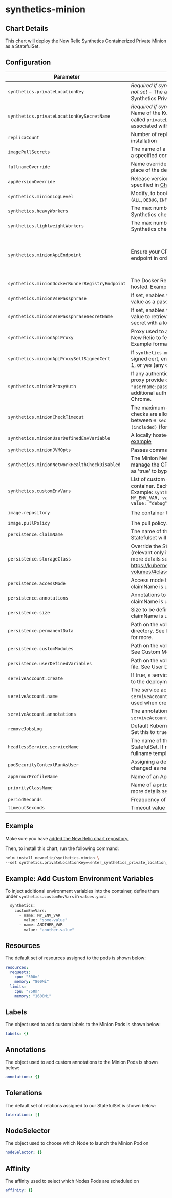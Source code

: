 # synthetics-minion

## Chart Details

This chart will deploy the New Relic Synthetics Containerized Private Minion as a StatefulSet.

## Configuration

| Parameter                                         | Description                                                                                                                                                                                                                                                                                                                                                          | Default                                                                                                                                                              |
| ------------------------------------------------- | -------------------------------------------------------------------------------------------------------------------------------------------------------------------------------------------------------------------------------------------------------------------------------------------------------------------------------------------------------------------- | -------------------------------------------------------------------------------------------------------------------------------------------------------------------- |
| `synthetics.privateLocationKey`                   | *Required if synthetics.privateLocationKeySecretName not set* - The [authentication key](https://docs.newrelic.com/docs/synthetics/synthetic-monitoring/private-locations/install-containerized-private-minions-cpms#private-location-key) associated with your Synthetics Private Location                                                                          |                                                                                                                                                                      |
| `synthetics.privateLocationKeySecretName`         | *Required if synthetics.privateLocationKey not set* - Name of the Kubernetes Secret that contains a key called `privateLocationKey` with the [authentication key](https://docs.newrelic.com/docs/synthetics/synthetic-monitoring/private-locations/install-containerized-private-minions-cpms#private-location-key) associated with your Synthetics Private Location |                                                                                                                                                                      |
| `replicaCount`                                    | Number of replicas to maintain with your StatefulSet installation                                                                                                                                                                                                                                                                                                    | `1`                                                                                                                                                                  |
| `imagePullSecrets`                                | The name of a Secret object used to pull an image from a specified container registry                                                                                                                                                                                                                                                                                |                                                                                                                                                                      |
| `fullnameOverride`                                | Name override used for your StatefulSet installation in place of the default                                                                                                                                                                                                                                                                                         |                                                                                                                                                                      |
| `appVersionOverride`                              | Release version of CPM to use in place of the version specified in [Chart.yml]()                                                                                                                                                                                                                                                                                     |                                                                                                                                                                      |
| `synthetics.minionLogLevel`                       | Modify, to boot the Minion with a specified log level. (`ALL`, `DEBUG`, `INFO`, `WARN`, `ERROR`, `FATAL`, `OFF`, `TRACE`)                                                                                                                                                                                                                                            | `INFO`                                                                                                                                                               |
| `synthetics.heavyWorkers`                         | The max number of concurrent "heavy" (non-Ping) Synthetics checks to run in standalone Jobs.                                                                                                                                                                                                                                                                         | `2`                                                                                                                                                                  |
| `synthetics.lightweightWorkers`                   | The max number of concurrent "lightweight" (Ping) Synthetics checks to run in threads on the Minion Pod                                                                                                                                                                                                                                                              | `50`                                                                                                                                                                 |
| `synthetics.minionApiEndpoint`                    | Ensure your CPM can connect to the appropriate endpoint in order to serve your monitor.                                                                                                                                                                                                                                                                              | For US-based accounts, the endpoint is: `https://synthetics-horde.nr-data.net`. For EU-based accounts, the endpoint is: `https://synthetics-horde.eu01.nr-data.net/` |
| `synthetics.minionDockerRunnerRegistryEndpoint`   | The Docker Registry where the Minion Runner image is hosted. Example: `docker.io`                                                                                                                                                                                                                                                                                    | `quay.io`                                                                                                                                                            |
| `synthetics.minionVsePassphrase`                  | If set, enables verified script execution and uses this value as a passphrase.                                                                                                                                                                                                                                                                                       |                                                                                                                                                                      |
| `synthetics.minionVsePassphraseSecretName`        | If set, enables verified script execution and uses this value to retrieve the passphrase from a Kubernetes secret with a key called `minionVsePassphrase`.                                                                                                                                                                                                           |                                                                                                                                                                      |
| `synthetics.minionApiProxy`                       | Proxy used to allow the Minion to communicate with New Relic to fetch and reports Synthetics checks. Example format: "host:port"                                                                                                                                                                                                                                     |                                                                                                                                                                      |
| `synthetics.minionApiProxySelfSignedCert`         | If `synthetics.minionApiProxy` is present and uses a self signed cert, enable this value. Acceptable values: true, 1, or yes (any case).                                                                                                                                                                                                                             |                                                                                                                                                                      |
| `synthetics.minionProxyAuth`                      | If any authentication is needed to communicate with the proxy provide credentials in the format: `"username:password"` - Support HTTP Basic Auth + additional authentication protocols supported by Chrome.                                                                                                                                                          |                                                                                                                                                                      |
| `synthetics.minionCheckTimeout`                   | The maximum amount of seconds that your monitor checks are allowed to run. This value must be an integer between `0 seconds (excluded)` and `900 seconds (included)` (for example, from 1 second to 15 minutes).                                                                                                                                                     | `65` seconds for ping monitors, `180` seconds for the other monitor types.                                                                                           |
| `synthetics.minionUserDefinedEnvVariable`         | A locally hosted set of user defined key value pairs. See [example](https://docs.newrelic.com/docs/synthetics/synthetic-monitoring/private-locations/containerized-private-minion-cpm-configuration#vars-scripted-monitors)                                                                                                                                          |                                                                                                                                                                      |
| `synthetics.minionJVMOpts`                        | Passes command line options to the internal JVM.                                                                                                                                                                                                                                                                                                                     | `-server -XX:-UsePerfData`                                                                                                                                           |
| `synthetics.minionNetworkHealthCheckDisabled`     | The Minion Network Healthcheck disabled state, to manage the CPM check for public internet access. Set as 'true' to bypass this health check.                                                                                                                                                                                                                        | `false`                                                                                                                                                              |
| `synthetics.customEnvVars`                        | List of custom environment variables to inject into the container. Each item must contain `name` and `value` fields. Example: `synthetics: customEnvVars: [{name: MY_ENV_VAR, value: "value1"}, {name: LOG_LEVEL, value: "debug"}]`                                                                                                                                                                                         | `[]`                                                                                                                                                                 |
| `image.repository`                                | The container to pull.                                                                                                                                                                                                                                                                                                                                               | `quay.io/newrelic/synthetics-minion`                                                                                                                                 |
| `image.pullPolicy`                                | The pull policy.                                                                                                                                                                                                                                                                                                                                                     | `IfNotPresent`                                                                                                                                                       |
| `persistence.claimName`                           | The name of the PVC to use. If undefined or not set Statefulset will dynamically create a PVC for each replica                                                                                                                                                                                                                                                       |                                                                                                                                                                      |
| `persistence.storageClass`                        | Override the StorageClass for VolumeClaimTemplates (relevant only if claimName is undefined or empty). For more details see https://kubernetes.io/docs/concepts/storage/persistent-volumes/#class-1                                                                                                                                                                  | See Resources below                                                                                                                                                  |
| `persistence.accessMode`                          | Access mode to be defined for the PVC (relevant only if claimName is undefined or empty).                                                                                                                                                                                                                                                                            | `ReadWriteOnce`                                                                                                                                                      |
| `persistence.annotations`                         | Annotations to add to the PVC (relevant only if claimName is undefined or empty).                                                                                                                                                                                                                                                                                    |                                                                                                                                                                      |
| `persistence.size`                                | Size to be defined for the PVC (relevant only if claimName is undefined or empty.)                                                                                                                                                                                                                                                                                   | `10Gi`                                                                                                                                                               |
| `persistence.permanentData`                       | Path on the volume to the permanent data storage directory. See Permanent data storage [documentation](https://docs.newrelic.com/docs/synthetics/synthetic-monitoring/private-locations/containerized-private-minion-cpm-configuration#permanent-data-volume) for more.                                                                                              |                                                                                                                                                                      |
| `persistence.customModules`                       | Path on the volume to the custom modules directory. See Custom Modules [documentation](https://docs.newrelic.com/docs/synthetics/synthetic-monitoring/private-locations/containerized-private-minion-cpm-configuration#custom-modules) for more.                                                                                                                     |                                                                                                                                                                      |
| `persistence.userDefinedVariables`                | Path on the volume to the `user-defined-variable.json` file. See User Defined Variables [documentation](https://docs.newrelic.com/docs/synthetics/synthetic-monitoring/private-locations/containerized-private-minion-cpm-configuration#vars-scripted-monitors) for more.                                                                                            |                                                                                                                                                                      |
| `serviveAccount.create`                           | If true, a service account would be created and assigned to the deployment                                                                                                                                                                                                                                                                                           | false                                                                                                                                                                |
| `serviveAccount.name`                             | The service account to assign to the deployment. If `serviveAccount.create` is true then this name will be used when creating the service account                                                                                                                                                                                                                    |                                                                                                                                                                      |
| `serviveAccount.annotations`                      | The annotations to add to the service account if `serviveAccount.create` is set to true.                                                                                                                                                                                                                                                                             |                                                                                                                                                                      |
| `removeJobsLog`                                   | Default Kubernetes does not include a jobs/log resource. Set this to `true` to remove it from the role if needed                                                                                                                                                                                                                                                     | `false`                                                                                                                                                              |
| `headlessService.serviceName`                     | The name of the headless service to associate to the StatefulSet. If not set a name is generated using the fullname template.                                                                                                                                                                                                                                        |                                                                                                                                                                      |
| `podSecurityContextRunAsUser`                     | Assigning a default uid to the Minion Pod, this can be changed as needed                                                                                                                                                                                                                                                                                             | `2379`                                                                                                                                                               |
| `appArmorProfileName`                             | Name of an AppArmor profile to load.                                                                                                                                                                                                                                                                                                                                 |                                                                                                                                                                      |
| `priorityClassName`                               | Name of a `priorityclass` to assign to the minion pod. For more details see [this example](https://kubernetes.io/docs/concepts/scheduling-eviction/pod-priority-preemption/#example-priorityclass).                                                                                                                                                                  |                                                                                                                                                                      |
| `periodSeconds`                     | Freaquency of minion's container health checks                                                                                                                                                                                                                                                                                             | `300`                                                                                                                                                               |
| `timeoutSeconds`                     | Timeout value of minion's container health checks                                                                                                                                                                                                                                                                                             | `60`                                                                                                                                                               |

## Example

Make sure you have [added the New Relic chart repository.](../../README.md#installing-charts)

Then, to install this chart, run the following command:

```sh
helm install newrelic/synthetics-minion \
--set synthetics.privateLocationKey=<enter_synthetics_private_location_key> \
```

## Example: Add Custom Environment Variables

To inject additional environment variables into the container, define them under `synthetics.customEnvVars` in `values.yaml`:

```sh
  synthetics:
    customEnvVars:
      - name: MY_ENV_VAR
        value: "some-value"
      - name: ANOTHER_VAR
        value: "another-value"
```

## Resources

The default set of resources assigned to the pods is shown below:

```yaml
resources:
  requests:
    cpu: "500m"
    memory: "800Mi"
  limits:
    cpu: "750m"
    memory: "1600Mi"
```

## Labels

The object used to add custom labels to the Minion Pods is shown below:

```yaml
labels: {}
```

## Annotations

The object used to add custom annotations to the Minion Pods is shown below:

```yaml
annotations: {}
```

## Tolerations

The default set of relations assigned to our StatefulSet is shown below:

```yaml
tolerations: []
```

## NodeSelector

The object used to choose which Node to launch the Minion Pod on

```yaml
nodeSelector: {}
```

## Affinity

The affinity used to select which Nodes Pods are scheduled on

```yaml
affinity: {}
```
